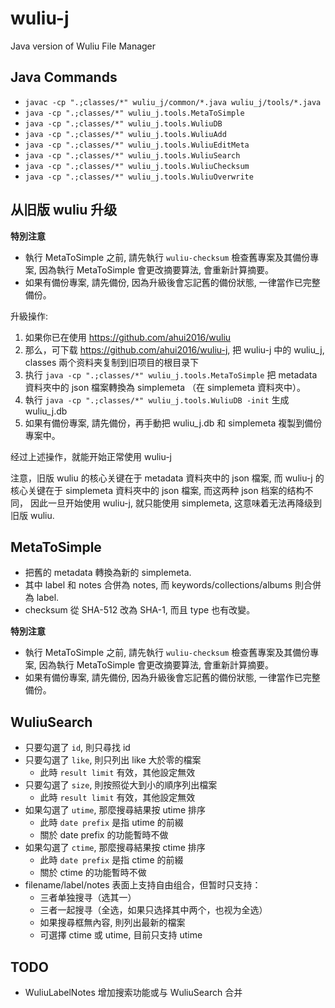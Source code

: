 # wuliu-j

Java version of Wuliu File Manager 


## Java Commands

- `javac -cp ".;classes/*" wuliu_j/common/*.java wuliu_j/tools/*.java`
- `java -cp ".;classes/*" wuliu_j.tools.MetaToSimple`
- `java -cp ".;classes/*" wuliu_j.tools.WuliuDB`
- `java -cp ".;classes/*" wuliu_j.tools.WuliuAdd`
- `java -cp ".;classes/*" wuliu_j.tools.WuliuEditMeta`
- `java -cp ".;classes/*" wuliu_j.tools.WuliuSearch`
- `java -cp ".;classes/*" wuliu_j.tools.WuliuChecksum`
- `java -cp ".;classes/*" wuliu_j.tools.WuliuOverwrite`


## 从旧版 wuliu 升级

**特別注意**

- 執行 MetaToSimple 之前, 請先執行 `wuliu-checksum` 檢查舊專案及其備份專案,
  因為執行 MetaToSimple 會更改摘要算法, 會重新計算摘要。
- 如果有備份專案, 請先備份, 因為升級後會忘記舊的備份狀態, 一律當作已完整備份。

升級操作:

1. 如果你已在使用 <https://github.com/ahui2016/wuliu>
2. 那么，可下载 <https://github.com/ahui2016/wuliu-j>, 把 wuliu-j 中的
   wuliu_j, classes 兩个资料夹复制到旧项目的根目录下
3. 执行 `java -cp ".;classes/*" wuliu_j.tools.MetaToSimple`
   把 metadata 資料夾中的 json 檔案轉換為 simplemeta （在 simplemeta 資料夾中）。
4. 執行 `java -cp ".;classes/*" wuliu_j.tools.WuliuDB -init` 生成 wuliu_j.db
5. 如果有備份專案, 請先備份，再手動把 wuliu_j.db 和 simplemeta 複製到備份專案中。

经过上述操作，就能开始正常使用 wuliu-j

注意，旧版 wuliu 的核心关键在于 metadata 資料夾中的 json 檔案,
而 wuliu-j 的核心关键在于 simplemeta 資料夾中的 json 檔案, 而这两种 json 档案的结构不同，
因此一旦开始使用 wuliu-j, 就只能使用 simplemeta, 这意味着无法再降级到旧版 wuliu.


## MetaToSimple

- 把舊的 metadata 轉換為新的 simplemeta.
- 其中 label 和 notes 合併為 notes, 而 keywords/collections/albums 則合併為 label.
- checksum 從 SHA-512 改為 SHA-1, 而且 type 也有改變。

**特別注意**

- 執行 MetaToSimple 之前, 請先執行 `wuliu-checksum` 檢查舊專案及其備份專案,
  因為執行 MetaToSimple 會更改摘要算法, 會重新計算摘要。
- 如果有備份專案, 請先備份, 因為升級後會忘記舊的備份狀態, 一律當作已完整備份。


## WuliuSearch

- 只要勾選了 `id`, 則只尋找 id
- 只要勾選了 `like`, 則只列出 like 大於零的檔案
  - 此時 `result limit` 有效，其他設定無效
- 只要勾選了 `size`, 則按照從大到小的順序列出檔案
  - 此時 `result limit` 有效，其他設定無效
- 如果勾選了 `utime`, 那麼搜尋結果按 utime 排序
  - 此時 `date prefix` 是指 utime 的前綴
  - 關於 date prefix 的功能暫時不做
- 如果勾選了 `ctime`, 那麼搜尋結果按 ctime 排序
  - 此時 `date prefix` 是指 ctime 的前綴
  - 關於 ctime 的功能暫時不做
- filename/label/notes 表面上支持自由组合，但暂时只支持：
  - 三者单独搜寻（选其一）
  - 三者一起搜寻（全选，如果只选择其中两个，也视为全选）
  - 如果搜尋框無內容, 則列出最新的檔案
  - 可選擇 ctime 或 utime, 目前只支持 utime


## TODO

- WuliuLabelNotes 增加搜索功能或与 WuliuSearch 合并

